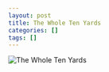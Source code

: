 ```yaml
---
layout: post
title: The Whole Ten Yards
categories: []
tags: []
---
```

![The Whole Ten Yards](https://m.media-amazon.com/images/M/MV5BMTcwMDE5NDcwNl5BMl5BanBnXkFtZTcwMjg1MzUyMQ@@._V1.jpg)
